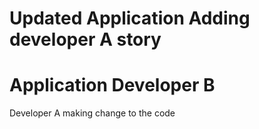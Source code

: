 # Updated Application Adding developer A story
# Application Developer B

Developer A making change to the code

